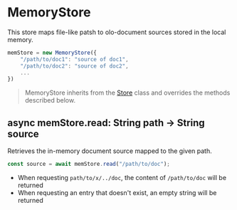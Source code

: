 MemoryStore
============================================================================
This store maps file-like patsh to olo-document sources stored in the
local memory.
```js
memStore = new MemoryStore({
    "/path/to/doc1": "source of doc1",
    "/path/to/doc2": "source of doc2",
    ...
})
```
> MemoryStore inherits from the [Store](./store.md) class and overrides the
> methods described below.
  

async memStore.read: String path -> String source
------------------------------------------------------------------------
Retrieves the in-memory document source mapped to the given path.
```js
const source = await memStore.read("/path/to/doc");
```
- When requesting `path/to/x/../doc`, the content of `/path/to/doc` will
  be returned
- When requesting an entry that doesn't exist, an empty string will be
  returned
  


